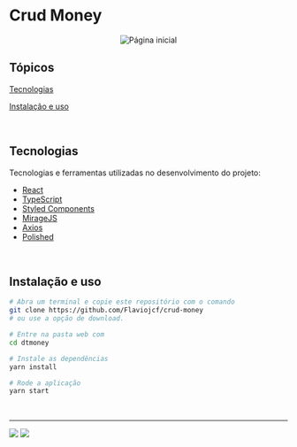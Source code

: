 # Crud Money

<p align="center">
  <img src=".assets/crudMoney.png" alt="Página inicial">
</p>

## Tópicos 

[Tecnologias](#tecnologias)

[Instalação e uso](#instalação-e-uso)


<br>

## Tecnologias

Tecnologias e ferramentas utilizadas no desenvolvimento do projeto:

- [React](https://reactjs.org/)
- [TypeScript](https://www.typescriptlang.org/)
- [Styled Components](https://styled-components.com/)
- [MirageJS](https://miragejs.com/)
- [Axios](https://github.com/axios/axios)
- [Polished](https://polished.js.org/)

<br>

## Instalação e uso

```bash
# Abra um terminal e copie este repositório com o comando
git clone https://github.com/Flaviojcf/crud-money
# ou use a opção de download.

# Entre na pasta web com 
cd dtmoney

# Instale as dependências
yarn install

# Rode a aplicação
yarn start
```

<br>




---
  <div> 
  <a href = "mailto:fjcf@Poli.br"><img src="https://img.shields.io/badge/-Gmail-%23333?style=for-the-badge&logo=gmail&logoColor=white" target="_blank"></a>
  <a href="https://www.linkedin.com/in/fl%C3%A1vio-jcosta" target="_blank"><img src="https://img.shields.io/badge/-LinkedIn-%230077B5?style=for-the-badge&logo=linkedin&logoColor=white" target="_blank"></a> 
</div>
